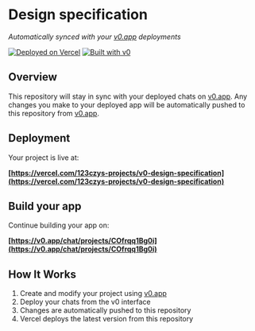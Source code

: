 # Design specification

*Automatically synced with your [v0.app](https://v0.app) deployments*

[![Deployed on Vercel](https://img.shields.io/badge/Deployed%20on-Vercel-black?style=for-the-badge&logo=vercel)](https://vercel.com/123czys-projects/v0-design-specification)
[![Built with v0](https://img.shields.io/badge/Built%20with-v0.app-black?style=for-the-badge)](https://v0.app/chat/projects/COfrqq1Bg0i)

## Overview

This repository will stay in sync with your deployed chats on [v0.app](https://v0.app).
Any changes you make to your deployed app will be automatically pushed to this repository from [v0.app](https://v0.app).

## Deployment

Your project is live at:

**[https://vercel.com/123czys-projects/v0-design-specification](https://vercel.com/123czys-projects/v0-design-specification)**

## Build your app

Continue building your app on:

**[https://v0.app/chat/projects/COfrqq1Bg0i](https://v0.app/chat/projects/COfrqq1Bg0i)**

## How It Works

1. Create and modify your project using [v0.app](https://v0.app)
2. Deploy your chats from the v0 interface
3. Changes are automatically pushed to this repository
4. Vercel deploys the latest version from this repository
